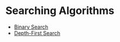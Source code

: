 # Searching Algorithms

* [Binary Search](./BinarySearch/README.md)
* [Depth-First Search](./Depth%20First%20Search/README.md)